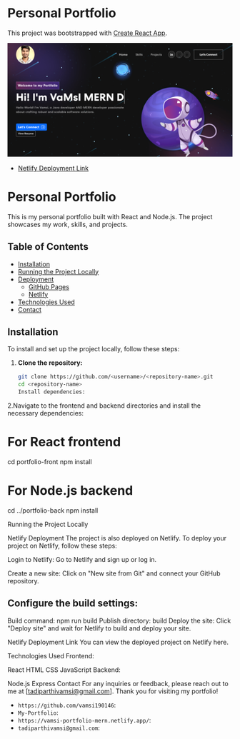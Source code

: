# Personal Portfolio 

This project was bootstrapped with [Create React App](https://github.com/facebook/create-react-app).

<img width="1266" alt="Screen Shot 2022-06-19 at 2 18 18 PM" src="https://github.com/vamsi190146/My-Portfolio/blob/master/Vamsi-Portfolio.png">

* [Netlify Deployment Link](https://vamsi-portfolio-mern.netlify.app/)

# Personal Portfolio
This is my personal portfolio built with React and Node.js. The project showcases my work, skills, and projects.

## Table of Contents

- [Installation](#installation)
- [Running the Project Locally](#running-the-project-locally)
- [Deployment](#deployment)
  - [GitHub Pages](#github-pages)
  - [Netlify](#netlify-deployment)
- [Technologies Used](#technologies-used)
- [Contact](#contact)
  
## Installation
To install and set up the project locally, follow these steps:

1. **Clone the repository:**
   ```bash
   git clone https://github.com/<username>/<repository-name>.git
   cd <repository-name>
   Install dependencies:

2.Navigate to the frontend and backend directories and install the necessary dependencies:
# For React frontend
cd portfolio-front
npm install

# For Node.js backend
cd ../portfolio-back
npm install

Running the Project Locally

Netlify Deployment
The project is also deployed on Netlify. To deploy your project on Netlify, follow these steps:

Login to Netlify:
Go to Netlify and sign up or log in.

Create a new site:
Click on "New site from Git" and connect your GitHub repository.

Configure the build settings:
----------------------------

Build command: npm run build
Publish directory: build
Deploy the site:
Click "Deploy site" and wait for Netlify to build and deploy your site.

Netlify Deployment Link
You can view the deployed project on Netlify here.

Technologies Used
Frontend:

React
HTML
CSS
JavaScript
Backend:

Node.js
Express
Contact
For any inquiries or feedback, please reach out to me at [tadiparthivamsi@gmail.com].
Thank you for visiting my portfolio!

- `https://github.com/vamsi190146`: 
- `My-Portfolio`: 
- `https://vamsi-portfolio-mern.netlify.app/`: 
- `tadiparthivamsi@gmail.com`: 



